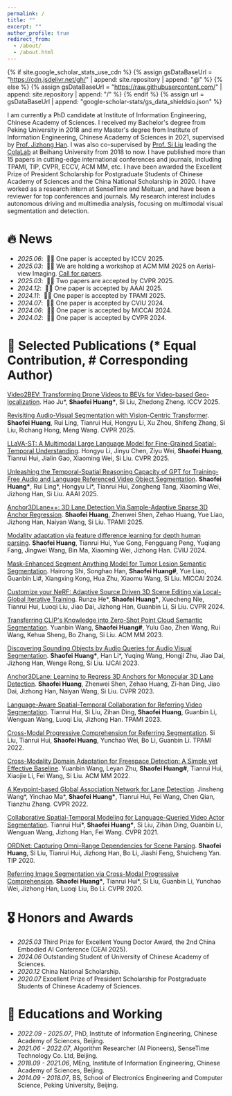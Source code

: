 ```yaml
---
permalink: /
title: ""
excerpt: ""
author_profile: true
redirect_from: 
  - /about/
  - /about.html
---
```


{% if site.google_scholar_stats_use_cdn %}
{% assign gsDataBaseUrl = "https://cdn.jsdelivr.net/gh/" | append: site.repository | append: "@" %}
{% else %}
{% assign gsDataBaseUrl = "https://raw.githubusercontent.com/" | append: site.repository | append: "/" %}
{% endif %}
{% assign url = gsDataBaseUrl | append: "google-scholar-stats/gs_data_shieldsio.json" %}

<span class='anchor' id='about-me'></span>

I am currently a PhD candidate at Institute of Information Engineering, Chinese Academy of Sciences. I received my Bachelor's degree from Peking University in 2018 and my Master's degree from Institute of Information Engineering, Chinese Academy of Sciences in 2021, supervised by [Prof. Jizhong Han](https://people.ucas.ac.cn/~hjz). I was also co-supervised by [Prof. Si Liu](https://scholar.google.com/citations?user=-QtVtNEAAAAJ) leading the [ColaLab](https://www.colalab.net/) at Beihang University from 2018 to now. I have published more than 15 papers in cutting-edge international conferences and journals, including TPAMI, TIP, CVPR, ECCV, ACM MM, etc. I have been awarded the Excellent Prize of President Scholarship for Postgraduate Students of Chinese Academy of Sciences and the China National Scholarship in 2020. I have worked as a research intern at SenseTime and Meituan, and have been a reviewer for top conferences and journals. My research interest includes autonomous driving and multimedia analysis, focusing on multimodal visual segmentation and detection.

# 🔥 News
- *2025.06*: &nbsp;🎉🎉 One paper is accepted by ICCV 2025.
- *2025.03*: &nbsp;🎉🎉 We are holding a workshop at ACM MM 2025 on Aerial-view Imaging. [Call for papers](https://www.zdzheng.xyz/ACMMM2025Workshop-UAV/).
- *2025.03*: &nbsp;🎉🎉 Two papers are accepted by CVPR 2025.
- *2024.12*: &nbsp;🎉🎉 One paper is accepted by AAAI 2025.
- *2024.11*: &nbsp;🎉🎉 One paper is accepted by TPAMI 2025.
- *2024.07*: &nbsp;🎉🎉 One paper is accepted by CVIU 2024.
- *2024.06*: &nbsp;🎉🎉 One paper is accepted by MICCAI 2024.
- *2024.02*: &nbsp;🎉🎉 One paper is accepted by CVPR 2024.

# 📝 Selected Publications (\* Equal Contribution, \# Corresponding Author)
[Video2BEV: Transforming Drone Videos to BEVs for Video-based Geo-localization](https://arxiv.org/pdf/2411.13610). Hao Ju\*, **Shaofei Huang\***, Si Liu, Zhedong Zheng. ICCV 2025.

[Revisiting Audio-Visual Segmentation with Vision-Centric Transformer](https://openaccess.thecvf.com/content/CVPR2025/papers/Huang_Revisiting_Audio-Visual_Segmentation_with_Vision-Centric_Transformer_CVPR_2025_paper.pdf). **Shaofei Huang**, Rui Ling, Tianrui Hui, Hongyu Li, Xu Zhou, Shifeng Zhang, Si Liu, Richang Hong, Meng Wang. CVPR 2025.

[LLaVA-ST: A Multimodal Large Language Model for Fine-Grained Spatial-Temporal Understanding](https://arxiv.org/abs/2501.08282). Hongyu Li, Jinyu Chen, Ziyu Wei, **Shaofei Huang**, Tianrui Hui, Jialin Gao, Xiaoming Wei, Si Liu. CVPR 2025.

[Unleashing the Temporal-Spatial Reasoning Capacity of GPT for Training-Free Audio and Language Referenced Video Object Segmentation](https://arxiv.org/pdf/2408.15876). **Shaofei Huang\***, Rui Ling\*, Hongyu Li\*, Tianrui Hui, Zongheng Tang, Xiaoming Wei, Jizhong Han, Si Liu. AAAI 2025.

[Anchor3DLane++: 3D Lane Detection Via Sample-Adaptive Sparse 3D Anchor Regression](https://ieeexplore.ieee.org/document/10771714). **Shaofei Huang**, Zhenwei Shen, Zehao Huang, Yue Liao, Jizhong Han, Naiyan Wang, Si Liu. TPAMI 2025.

[Modality adaptation via feature difference learning for depth human parsing](https://www.sciencedirect.com/science/article/pii/S1077314224001516). **Shaofei Huang**, Tianrui Hui, Yue Gong, Fengguang Peng, Yuqiang Fang, Jingwei Wang, Bin Ma, Xiaoming Wei, Jizhong Han. CVIU 2024.

[Mask-Enhanced Segment Anything Model for Tumor Lesion Semantic Segmentation](https://arxiv.org/pdf/2403.05912). Hairong Shi, Songhao Han, **Shaofei Huang\#**, Yue Liao, Guanbin Li\#, Xiangxing Kong, Hua Zhu, Xiaomu Wang, Si Liu. MICCAI 2024.

[Customize your NeRF: Adaptive Source Driven 3D Scene Editing via Local-Global Iterative Training](https://arxiv.org/pdf/2312.01663). Runze He\*, **Shaofei Huang\***, Xuecheng Nie, Tianrui Hui, Luoqi Liu, Jiao Dai, Jizhong Han, Guanbin Li, Si Liu. CVPR 2024.

[Transferring CLIP's Knowledge into Zero-Shot Point Cloud Semantic Segmentation](https://arxiv.org/pdf/2312.07221). Yuanbin Wang, **Shaofei Huang\#**, Yulu Gao, Zhen Wang, Rui Wang, Kehua Sheng, Bo Zhang, Si Liu. ACM MM 2023.

[Discovering Sounding Objects by Audio Queries for Audio Visual Segmentation](https://arxiv.org/pdf/2309.09501). **Shaofei Huang\***, Han Li\*, Yuqing Wang, Hongji Zhu, Jiao Dai, Jizhong Han, Wenge Rong, Si Liu. IJCAI 2023.

[Anchor3DLane: Learning to Regress 3D Anchors for Monocular 3D Lane Detection](https://arxiv.org/pdf/2301.02371). **Shaofei Huang**, Zhenwei Shen, Zehao Huang, Zi-han Ding, Jiao Dai, Jizhong Han, Naiyan Wang, Si Liu. CVPR 2023.

[Language-Aware Spatial-Temporal Collaboration for Referring Video Segmentation](https://ieeexplore.ieee.org/document/10013778). Tianrui Hui, Si Liu, Zihan Ding, **Shaofei Huang**, Guanbin Li, Wenguan Wang, Luoqi Liu, Jizhong Han. TPAMI 2023.

[Cross-Modal Progressive Comprehension for Referring Segmentation](https://arxiv.org/pdf/2105.07175). Si Liu, Tianrui Hui, **Shaofei Huang**, Yunchao Wei, Bo Li, Guanbin Li. TPAMI 2022.

[Cross-Modality Domain Adaptation for Freespace Detection: A Simple yet Effective Baseline](https://arxiv.org/pdf/2210.02991). Yuanbin Wang, Leyan Zhu, **Shaofei Huang\#**, Tianrui Hui, Xiaojie Li, Fei Wang, Si Liu. ACM MM 2022.

[A Keypoint-based Global Association Network for Lane Detection](https://arxiv.org/pdf/2204.07335). Jinsheng Wang\*, Yinchao Ma\*, **Shaofei Huang\***, Tianrui Hui, Fei Wang, Chen Qian, Tianzhu Zhang. CVPR 2022.

[Collaborative Spatial-Temporal Modeling for Language-Queried Video Actor Segmentation](https://arxiv.org/pdf/2105.06818). Tianrui Hui\*, **Shaofei Huang\***, Si Liu, Zihan Ding, Guanbin Li, Wenguan Wang, Jizhong Han, Fei Wang. CVPR 2021.

[ORDNet: Capturing Omni-Range Dependencies for Scene Parsing](https://arxiv.org/pdf/2101.03929). **Shaofei Huang**, Si Liu, Tianrui Hui, Jizhong Han, Bo Li, Jiashi Feng, Shuicheng Yan. TIP 2020.

[Referring Image Segmentation via Cross-Modal Progressive Comprehension](https://arxiv.org/pdf/2010.00514). **Shaofei Huang\***, Tianrui Hui\*, Si Liu, Guanbin Li, Yunchao Wei, Jizhong Han, Luoqi Liu, Bo Li. CVPR 2020.

# 🎖 Honors and Awards
- *2025.03* Third Prize for Excellent Young Doctor Award, the 2nd China Embodied AI Conference (CEAI 2025).
- *2024.06* Outstanding Student of University of Chinese Academy of Sciences.
- *2020.12* China National Scholarship.
- *2020.07* Excellent Prize of President Scholarship for Postgraduate Students of Chinese Academy of Sciences.

# 📖 Educations and Working
- *2022.09 - 2025.07*, PhD, Institute of Information Engineering, Chinese Academy of Sciences, Beijing.
- *2021.06 - 2022.07*, Algorithm Researcher (AI Pioneers), SenseTime Technology Co. Ltd, Beijing.
- *2018.09 - 2021.06*, MEng, Institute of Information Engineering, Chinese Academy of Sciences, Beijing.
- *2014.09 - 2018.07*, BS, School of Electronics Engineering and Computer Science, Peking University, Beijing.
